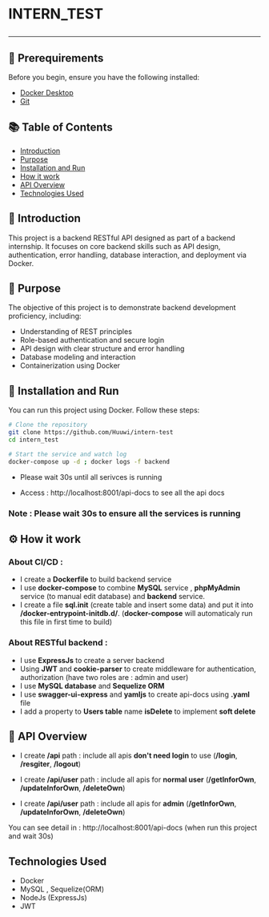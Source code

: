# INTERN_TEST <hr>

## 📌 Prerequirements

Before you begin, ensure you have the following installed:

- [Docker Desktop](https://www.docker.com/products/docker-desktop/)
- [Git](https://git-scm.com/)

## 📚 Table of Contents

- [Introduction](#introduction)
- [Purpose](#purpose)
- [Installation and Run](#installation-and-run)
- [How it work](#how-it-work)
- [API Overview](#api-overview)
- [Technologies Used](#technologies-used)

## 🧾 Introduction

This project is a backend RESTful API designed as part of a backend internship. It focuses on core backend skills such as API design, authentication, error handling, database interaction, and deployment via Docker.

## 🎯 Purpose

The objective of this project is to demonstrate backend development proficiency, including:

- Understanding of REST principles
- Role-based authentication and secure login
- API design with clear structure and error handling
- Database modeling and interaction
- Containerization using Docker

## 🚀 Installation and Run

You can run this project using Docker. Follow these steps:

```bash
# Clone the repository
git clone https://github.com/Huuwi/intern-test
cd intern_test

# Start the service and watch log
docker-compose up -d ; docker logs -f backend

```

- Please wait 30s until all serivces is running

- Access : http://localhost:8001/api-docs to see all the api docs
### Note : Please wait 30s to ensure all the services is running 

## ⚙️ How it work

### About CI/CD : 
- I create a **Dockerfile** to build backend service
- I use **docker-compose** to combine **MySQL** service , **phpMyAdmin** service (to manual edit database) and **backend** service.
- I create a file **sql.init** (create table and insert some data) and put it into **/docker-entrypoint-initdb.d/**. (**docker-compose** will automaticaly run this file in first time to build)
### About RESTful backend : 
- I use **ExpressJs** to create a server backend
- Using **JWT** and **cookie-parser** to create middleware for authentication, authorization (have two roles are : admin and user)
- I use **MySQL database** and **Sequelize ORM**
- I use **swagger-ui-express** and **yamljs** to create api-docs using **.yaml** file
- I add a property to **Users table** name **isDelete** to implement **soft delete**


## 📡 API Overview
- I create **/api** path : include all apis **don't need login** to use (**/login**, **/resgiter**, **/logout**)
- I create **/api/user** path : include all apis for **normal user** (**/getInforOwn**, **/updateInforOwn**, **/deleteOwn**)

- I create **/api/user** path : include all apis for **admin** (**/getInforOwn**, **/updateInforOwn**, **/deleteOwn**)

You can see detail in : http://localhost:8001/api-docs (when run this project and wait 30s)

## Technologies Used
- Docker 
- MySQL , Sequelize(ORM)
- NodeJs (ExpressJs)
- JWT








